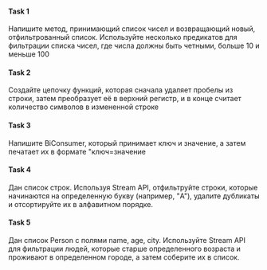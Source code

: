 #### Task 1

Напишите метод, принимающий список чисел и возвращающий новый, отфильтрованный список.
Используйте несколько предикатов для фильтрации списка чисел, где числа должны быть четными, больше 10 и меньше 100

#### Task 2

Создайте цепочку функций, которая сначала удаляет пробелы из строки, затем преобразует её в верхний регистр, и в конце считает количество символов в измененной строке

#### Task 3 

Напишите BiConsumer, который принимает ключ и значение, а затем печатает их в формате "ключ=значение

#### Task 4

Дан список строк.
Используя Stream API, отфильтруйте строки, которые начинаются на определенную букву (например, "A"), удалите дубликаты и отсортируйте их в алфавитном порядке.

#### Task 5

Дан список Person с полями name, age, city. Используйте Stream API для фильтрации людей, которые старше определенного возраста и проживают в определенном городе, а затем соберите их в список.









